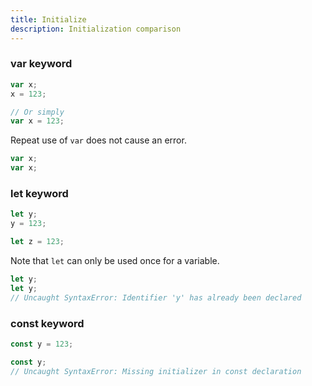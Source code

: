 ```yaml
---
title: Initialize
description: Initialization comparison
---
```


### var keyword

```javascript
var x;
x = 123;

// Or simply
var x = 123;
```

Repeat use of `var` does not cause an error.

```javascript
var x;
var x;
```

### let keyword

```javascript
let y;
y = 123;

let z = 123;
```

Note that `let` can only be used once for a variable.

```javascript
let y;
let y;
// Uncaught SyntaxError: Identifier 'y' has already been declared
```

### const keyword

```javascript
const y = 123;
```

```javascript
const y;
// Uncaught SyntaxError: Missing initializer in const declaration
```
